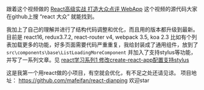 跟着这个视频做的 [React高级实战 打造大众点评 WebApp](http://coding.imooc.com/class/99.html)
这个视频的源代码大家在github上搜 “react 大众” 就能找到。

我加上了自己的理解并进行了结构代码调整和优化，而且用的版本都升级到最新。
目前是 react16, redux3.7.2, react-router v4, webpack 3.5, koa 2.3
比如有个列表加载更多的功能，好多页面需要代码严重重复，我给封装成了通用组件，放到了`src\components\base\ListLoadingMoreComponent`
并加入了支持stylus等功能，并写了一系列文章。见 [react学习系列1 修改create-react-app配置支持stylus](http://www.jianshu.com/p/9cd7a0dff11f)

这是我第一个用react做的小项目，有空就会优化，有不足之处还请见谅。
项目地址： https://github.com/mafeifan/react-dianping 欢迎star
